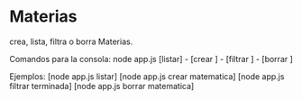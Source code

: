 # Materias
crea, lista, filtra o borra Materias.

Comandos para la consola: node app.js [listar] - [crear <materia>] - [filtrar <progreso>] - [borrar <materia>]

Ejemplos:
  [node app.js listar]
  [node app.js crear matematica]
  [node app.js filtrar terminada]
  [node app.js borrar matematica]
